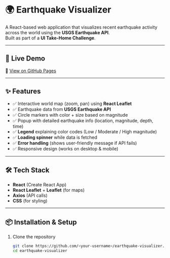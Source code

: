 # 🌍 Earthquake Visualizer

A React-based web application that visualizes recent earthquake activity across the world using the **USGS Earthquake API**.  
Built as part of a **UI Take-Home Challenge**.

---

## 🚀 Live Demo  
🔗 [View on GitHub Pages](https://1456vk.github.io/earthquake-visualizer)

---

## ✨ Features
- ✅ Interactive world map (zoom, pan) using **React Leaflet**  
- ✅ Earthquake data from **USGS Earthquake API**  
- ✅ Circle markers with color + size based on magnitude  
- ✅ Popup with detailed earthquake info (location, magnitude, depth, time)  
- ✅ **Legend** explaining color codes (Low / Moderate / High magnitude)  
- ✅ **Loading spinner** while data is fetched  
- ✅ **Error handling** (shows user-friendly message if API fails)  
- ✅ Responsive design (works on desktop & mobile)  

---

## 🛠️ Tech Stack
- **React** (Create React App)  
- **React Leaflet** + **Leaflet** (for maps)  
- **Axios** (API calls)  
- **CSS** (for styling)  

---

## 📦 Installation & Setup
1. Clone the repository  
   ```bash
   git clone https://github.com/<your-username>/earthquake-visualizer.git
   cd earthquake-visualizer
